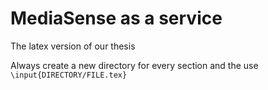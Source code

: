 MediaSense as a service
================

The latex version of our thesis

Always create a new directory for every section and the use `\input{DIRECTORY/FILE.tex}`
